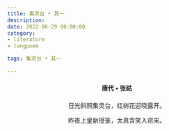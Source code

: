 ```yaml
---
title: 集灵台 • 其一
description:
date: 2022-06-29 00:00:00
category:
- literature
- tangpoem

tags: 集灵台 • 其一

---
```


<div id="poem-author">
唐代 • 张祜
</div>
<div id="poem-body">
<p class="poem-paragraph">日光斜照集灵台，红树花迎晓露开。</p>
<p class="poem-paragraph">昨夜上皇新授箓，太真含笑入帘来。</p>

</div>

<style>

#poem-author {
    width: 100%;
    text-align: center;
    margin: 20px 0;
    font-weight: bold;
}
#poem-body {
    width: 100%;
    text-align: center;
}
.poem-paragraph {
    font-family: "仿宋"
}

</style>